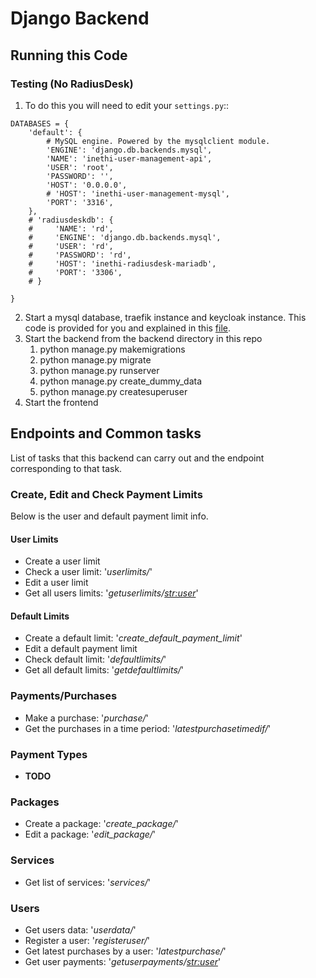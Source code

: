 # Django Backend

## Running this Code
### Testing (No RadiusDesk)
1. To do this you will need to edit your ```settings.py```::
```
DATABASES = {
    'default': {
        # MySQL engine. Powered by the mysqlclient module.
        'ENGINE': 'django.db.backends.mysql',
        'NAME': 'inethi-user-management-api',
        'USER': 'root',
        'PASSWORD': '',
        'HOST': '0.0.0.0',
        # 'HOST': 'inethi-user-management-mysql',
        'PORT': '3316',
    },
    # 'radiusdeskdb': {
    #     'NAME': 'rd',
    #     'ENGINE': 'django.db.backends.mysql',
    #     'USER': 'rd',
    #     'PASSWORD': 'rd',
    #     'HOST': 'inethi-radiusdesk-mariadb',
    #     'PORT': '3306',
    # }

}
```
2. Start a mysql database, traefik instance and keycloak instance. This code is provided for you and explained in this 
[file](../../infrastructure/README.md).
3. Start the backend from the backend directory in this repo
   1. python manage.py makemigrations
   2. python manage.py migrate
   3. python manage.py runserver
   4. python manage.py create_dummy_data
   5. python manage.py createsuperuser
4. Start the frontend

## Endpoints and Common tasks
List of tasks that this backend can carry out and the endpoint corresponding to that task.

### Create, Edit and Check Payment Limits
Below is the user and default payment limit info.
#### User Limits
- Create a user limit
- Check a user limit: '_userlimits/_'
- Edit a user limit
- Get all users limits: '_getuserlimits/<str:user>_'

#### Default Limits
- Create a default limit: '_create_default_payment_limit_'
- Edit a default payment limit
- Check default limit: '_defaultlimits/_'
- Get all default limits: '_getdefaultlimits/_'

### Payments/Purchases
- Make a purchase: '_purchase/_'
- Get the purchases in a time period: '_latestpurchasetimedif/_'

### Payment Types
- **TODO**

### Packages
- Create a package: '_create_package/_'
- Edit a package: '_edit_package/_'

### Services
- Get list of services: '_services/_'

### Users
- Get users data: '_userdata/_'
- Register a user: '_registeruser/_'
- Get latest purchases by a user: '_latestpurchase/_'
- Get user payments: '_getuserpayments/<str:user>_'
